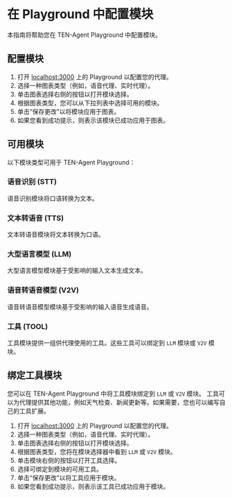 # 在 Playground 中配置模块

本指南将帮助您在 TEN-Agent Playground 中配置模块。

## 配置模块

1.  打开 [localhost:3000](http://localhost:3000) 上的 Playground 以配置您的代理。
2.  选择一种图表类型（例如，语音代理、实时代理）。
3.  单击图表选择右侧的按钮以打开模块选择。
4.  根据图表类型，您可以从下拉列表中选择可用的模块。
5.  单击“保存更改”以将模块应用于图表。
6.  如果您看到成功提示，则表示该模块已成功应用于图表。

## 可用模块

以下模块类型可用于 TEN-Agent Playground：

### 语音识别 (STT)

语音识别模块将口语转换为文本。

### 文本转语音 (TTS)

文本转语音模块将文本转换为口语。

### 大型语言模型 (LLM)

大型语言模型模块基于受影响的输入文本生成文本。

### 语音转语音模型 (V2V)

语音转语音模型模块基于受影响的输入语音生成语音。

### 工具 (TOOL)

工具模块提供一组供代理使用的工具。这些工具可以绑定到 `LLM` 模块或 `V2V` 模块。

## 绑定工具模块

您可以在 TEN-Agent Playground 中将工具模块绑定到 `LLM` 或 `V2V` 模块。
工具可以为代理提供其他功能，例如天气检查、新闻更新等。如果需要，您也可以编写自己的工具扩展。

1.  打开 [localhost:3000](http://localhost:3000) 上的 Playground 以配置您的代理。
2.  选择一种图表类型（例如，语音代理、实时代理）。
3.  单击图表选择右侧的按钮以打开模块选择。
4.  根据图表类型，您将在模块选择器中看到 `LLM` 或 `V2V` 模块。
5.  单击模块右侧的按钮以打开工具选择。
6.  选择可绑定到模块的可用工具。
7.  单击“保存更改”以将工具应用于模块。
8.  如果您看到成功提示，则表示该工具已成功应用于模块。
